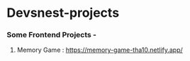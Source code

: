 # Devsnest-projects
### Some Frontend Projects - 
1) Memory Game : https://memory-game-tha10.netlify.app/

